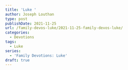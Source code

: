 ```yaml
---
title: 'Luke '
author: Joseph Louthan
type: post
publishDate: 2021-11-25
url: /family-devos-luke/2021-11-25-family-devos-luke/
categories:
  - Devotions
tags:
  - Luke
series:
  - 'Family Devotions: Luke'
draft: true
---
```

